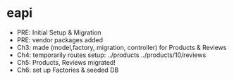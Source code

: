 # eapi

- PRE: Initial Setup & Migration
- PRE: vendor packages added
- Ch3: made (model,factory, migration, controller) for Products & Reviews
- Ch4: temporarily routes setup: ../products ../products/10/reviews 
- Ch5: Products, Reviews migrated!
- Ch6: set up Factories & seeded DB